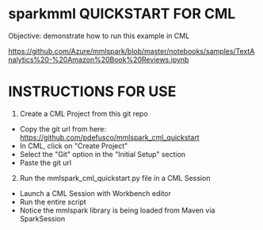 # sparkmml QUICKSTART FOR CML

Objective: demonstrate how to run this example in CML

https://github.com/Azure/mmlspark/blob/master/notebooks/samples/TextAnalytics%20-%20Amazon%20Book%20Reviews.ipynb

# INSTRUCTIONS FOR USE

1. Create a CML Project from this git repo

- Copy the git url from here: https://github.com/pdefusco/mmlspark_cml_quickstart
- In CML, click on "Create Project" 
- Select the "Git" option in the "Initial Setup" section
- Paste the git url

2. Run the mmlspark_cml_quickstart.py file in a CML Session

- Launch a CML Session with Workbench editor
- Run the entire script
- Notice the mmlspark library is being loaded from Maven via SparkSession
